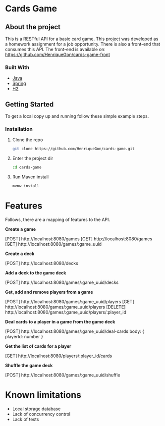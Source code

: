 # Cards Game

## About the project

<p>
  This is a RESTful API for a basic card game. This project was developed as a homework assignment for a job opportunity. There is also a front-end that consumes this API. The front-end is available on: <a href="https://github.com/HenriqueGon/cards-game-front" target="_blank">https://github.com/HenriqueGon/cards-game-front</a>
</p>

### Built With

  - [Java](https://www.java.com/)
  - [Spring](https://spring.io/)
  - [H2](https://www.h2database.com/html/main.html)

## Getting Started

To get a local copy up and running follow these simple example steps.

### Installation

1. Clone the repo
   ```sh
   git clone https://github.com/HenriqueGon/cards-game.git
   ```
2. Enter the project dir
   ```sh
   cd cards-game
   ```
3. Run Maven install
   ```sh
   mvnw install
   ```

# Features

Follows, there are a mapping of features to the API.

<b> Create a game </b>

  [POST]   http://localhost:8080/games
  [GET]    http://localhost:8080/games
  [GET]    http://localhost:8080/games/:game_uuid
  
<b> Create a deck </b>

  [POST]   http://localhost:8080/decks

<b> Add a deck to the game deck </b>

  [POST]   http://localhost:8080/games/:game_uuid/decks

<b> Get, add and remove players from a game </b>

  [POST]   http://localhost:8080/games/:game_uuid/players
  [GET]    http://localhost:8080/games/:game_uuid/players
  [DELETE] http://localhost:8080/games/:game_uuid/players/:player_id

<b> Deal cards to a player in a game from the game deck </b>

  [POST]   http://localhost:8080/games/:game_uuid/deal-cards
  body: { playerId: number }

<b> Get the list of cards for a player </b>

  [GET]    http://localhost:8080/players/:player_id/cards

<b> Shuffle the game deck </b>

  [POST]   http://localhost:8080/games/:game_uuid/shuffle

# Known limitations

 - Local storage database
 - Lack of concurrency control
 - Lack of tests

